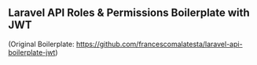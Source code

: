 ## Laravel API Roles & Permissions Boilerplate with JWT 

(Original Boilerplate: https://github.com/francescomalatesta/laravel-api-boilerplate-jwt)
